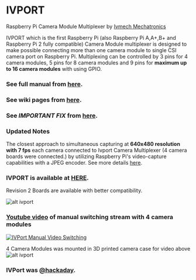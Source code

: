 IVPORT
======

Raspberry Pi Camera Module Multiplexer by [Ivmech Mechatronics](http://www.ivmech.com)

IVPORT which is the first Raspberry Pi (also Raspberry Pi A,A+,B+ and Raspberry Pi 2 fully compatible) Camera Module multiplexer is designed to make possible connecting more than one camera module to single CSI camera port on Raspberry Pi. Multiplexing can be controlled by 3 pins for 4 camera modules, 5 pins for 8 camera modules and 9 pins for **maximum up to 16 camera modules** with using GPIO.

### See full manual from [here](https://raw.githubusercontent.com/ivmech/ivport/master/docs/ivport_manual.pdf).
### See wiki pages from  [here](https://github.com/ivmech/ivport/wiki).
### See _IMPORTANT FIX_ from [here](https://github.com/ivmech/ivport/wiki/Important-Fix).

### Updated Notes

The closest approach to simultaneous capturing at **640x480 resolution with 7 fps** each camera connected to Ivport Camera Multiplexer (4 camera boards were connected.) by utilizing Raspberry Pi's video-capture capabilities with a JPEG encoder. See more details [here](https://github.com/ivmech/ivport/wiki/Capture-Sequence).

### IVPORT is available at [HERE](http://www.ivmech.com/magaza/en/ivmech-m-2/ivport-raspberry-pi-camera-module-multiplexer-p-90).

Revision 2 Boards are available with better compatibility.

![alt ivport](https://raw.githubusercontent.com/ivmech/ivport/master/images/ivport_02.jpg)

### [Youtube video](http://www.youtube.com/watch?v=bzw80AsX4OM) of manual switching stream with 4 camera modules

[![IVPort Manual Video Switching](http://img.youtube.com/vi/bzw80AsX4OM/0.jpg)](http://www.youtube.com/watch?v=bzw80AsX4OM)

4 Camera Modules was mounted in 3D printed camera case for video above
![alt ivport](https://raw.githubusercontent.com/ivmech/ivport/master/images/ivport_04.jpg)

### IVPort was [@hackaday](http://hackaday.com/2014/12/19/multiplexing-pi-cameras/).
